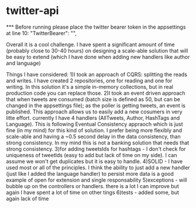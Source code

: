 # twitter-api

*** Before running please place the twitter bearer token in the appsettings at line 10:
 "TwitterBearer": "",
 
 Overall it is a cool challenge. I have spent a significant amount of time (probably close to 30-40 hours) on designing a scale-able solution that will be easy to extend (which I have done when adding new handlers like author and language)
 
 Things I have considered:
 1)I took an approach of CQRS: splitting the reads and writes. I have created 2 repositories, one for reading and one for writing.
   In this solution it's a simple in-memory collections, but in real production code you can replace those.
 2)I took an event driven approach that when tweets are consumed (batch size is defined as 50, but can be changed in the appsettings file); as the poller is getting tweets, an event is published. This approach allows us to easily add a new cosumers in very litte effort. currently I have 4 handlers (AllTweets, Author, HashTags and Language). This is following Eventual Consistency appraoch which is just fine (in my mind) for this kind of solution. I prefer being more flexibly and scale-able and having a ~0.5 second delay in the data consistency, than strong consistency. In my mind this is not a banking solution that needs that strong consistency.
 3)for adding tweetsIds for hashtags - I don't check for uniqueness of tweetIds (easy to add but lack of time on my side). I can assume we won't get duplicates but it is easy to handle.
 4)SOLID - I have used most or all of the principles. I think the ability to just add a new handler (just like I added the language handler) to persist more data is a good example of open for extension and single responsability
 5)exceptions - will bubble up on the controllers or handlers. there is a lot I can improve but again I have spent a lot of time on other tings
 6)tests - added some, but again lack of time
 
 
